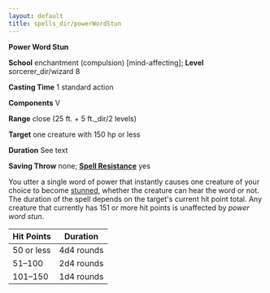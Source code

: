 ```yaml
---
layout: default
title: spells_dir/powerWordStun
---
```

 **Power Word Stun**

**School** enchantment (compulsion) [mind-affecting]; **Level** sorcerer_dir/wizard 8

**Casting Time** 1 standard action

**Components** V

**Range** close (25 ft. + 5 ft._dir/2 levels)

**Target** one creature with 150 hp or less

**Duration** See text

**Saving Throw** none; **[Spell Resistance](../glossary#_spell-resistance)** yes

You utter a single word of power that instantly causes one creature of your choice to become [stunned](../glossary#_stunned), whether the creature can hear the word or not. The duration of the spell depends on the target's current hit point total. Any creature that currently has 151 or more hit points is unaffected by _power word stun_.

| Hit Points | Duration |
| --- | --- |
| 50 or less | 4d4 rounds |
| 51–100 | 2d4 rounds |
| 101–150 | 1d4 rounds |

